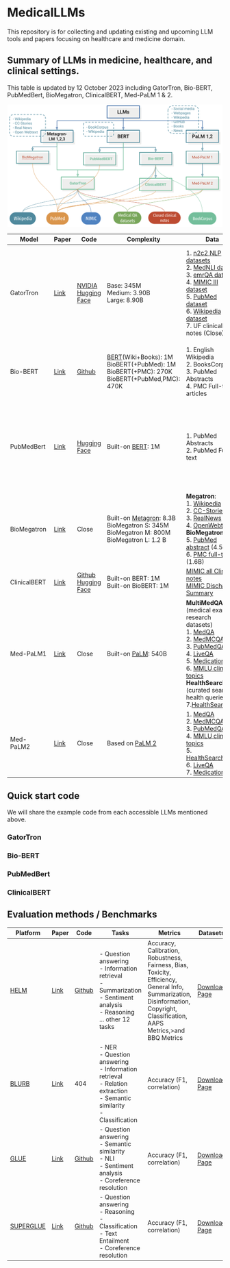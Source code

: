# MedicalLLMs
This repository is for collecting and updating existing and upcoming LLM tools and papers focusing on healthcare and medicine domain.

## Summary of LLMs in medicine, healthcare, and clinical settings. 
This table is updated by 12 October 2023 including GatorTron, Bio-BERT, PubMedBert, BioMegatron, ClinicalBERT, Med-PaLM 1 & 2.

<img src="LLM_diag.png" width=800>

  | Model | Paper | Code | Complexity | Data | Tasks |
  |---|---|---|---|---|---|
  | GatorTron | [Link](https://doi.org/10.1038/s41746-022-00742-2)  | [NVIDIA](https://catalog.ngc.nvidia.com/orgs/nvidia/teams/clara/models/gatortron_og) <br />[Hugging Face](https://huggingface.co/UFNLP/gatortron-base) | Base: 345M <br />Medium: 3.90B <br />Large: 8.90B | 1. [n2c2 NLP datasets](https://portal.dbmi.hms.harvard.edu/projects/n2c2-nlp/)  <br />2. [MedNLI dataset](https://physionet.org/content/mednli/1.0.0/)  <br />3. [emrQA dataset](https://github.com/panushri25/emrQA#download-dataset)  <br />4. [MIMIC III dataset](https://physionet.org/content/mimiciii/1.4/)  <br />5. [PubMed dataset](https://www.ncbi.nlm.nih.gov/pmc/tools/openftlist/)  <br />6. [Wikipedia dataset](https://dumps.wikimedia.org/enwiki/latest/enwiki-latest-pages-articles.xml.bz2)  <br />7. UF clinical notes (Close) | - Concept extraction <br />- Relation extraction <br />- Semantic textual similarity <br />- Natural language inference (NLI) <br />- Question answering  |
  | Bio-BERT  | [Link](https://doi.org/10.1093/bioinformatics/btz682)  | [Github](https://github.com/dmis-lab/biobert)  | [BERT](https://www.aclweb.org/anthology/N19-1423)(Wiki+Books): 1M <br />BioBERT(+PubMed): 1M <br />BioBERT(+PMC): 270K <br />BioBERT(+PubMed,PMC): 470K | 1. English Wikipedia <br />2. BooksCorpus <br />3. PubMed Abstracts <br />4. PMC Full-text articles  | - Name Entity Recognition (NER) <br />- Relation Extraction <br />- Question answering |
  | PubMedBert  | [Link](https://arxiv.org/abs/2007.15779)  | [Hugging Face](https://huggingface.co/microsoft/BiomedNLP-PubMedBERT-base-uncased-abstract-fulltext)  | Built-on [BERT](https://www.aclweb.org/anthology/N19-1423): 1M  | 1. PubMed Abstracts <br />2. PubMed Full-text | - NER <br />- Information extraction <br />- Relation extraction <br />- Semantic similarity <br />- Document classification <br />- Question answering  |
  | BioMegatron  | [Link](https://arxiv.org/pdf/2010.06060.pdf)  | Close  | Built-on [Metagron](https://doi.org/10.48550/arXiv.1909.08053): 8.3B <br />BioMegatron S: 345M <br />BioMegatron M: 800M <br />BioMegatron L: 1.2 B | **Megatron**: <br />1. [Wikipedia](https://arxiv.org/abs/1810.04805) <br />2. [CC-Stories](http://arxiv.org/abs/1806.02847) <br />3. [RealNews](http://arxiv.org/abs/1905.12616) <br />4. [OpenWebtext](https://openai.com/blog/better-language-models/) <br />**BioMegatron**: <br />5. [PubMed abstract](www.ncbi.nlm.nih.gov/pubmed) (4.5B) <br />6. [PMC full-text](www.ncbi.nlm.nih.gov/pubmed) (1.6B) | - NER <br />- Relation Extraction <br />- Question answering |
  | ClinicalBERT  | [Link](https://arxiv.org/pdf/1904.03323.pdf)  | [Github](https://github.com/EmilyAlsentzer/clinicalBERT) <br /> [Hugging Face](https://huggingface.co/emilyalsentzer/Bio_ClinicalBER)  | Built-on BERT: 1M <br />Built-on BioBERT: 1M | [MIMIC all Clinical notes](https://physionet.org/content/mimic-iv-note/2.2/) <br />[MIMIC Discharge Summary](https://physionet.org/content/mimic-iv-note/2.2/) | - NER <br />- Concept extraction <br />- NLI |
  | Med-PaLM1 | [Link](https://doi.org/10.1038/s41586-023-06291-2)  | Close | Built-on [PaLM](https://doi.org/10.48550/arXiv.2204.02311): 540B | **MultiMedQA:** <br />(medical exams & research datasets) <br />1. [MedQA](https://www.nature.com/articles/s41586-023-06291-2#ref-CR3) <br />2. [MedMCQA](https://www.nature.com/articles/s41586-023-06291-2#ref-CR4) <br />3. [PubMedQA](https://www.nature.com/articles/s41586-023-06291-2#ref-CR5) <br />4. [LiveQA](https://www.nature.com/articles/s41586-023-06291-2#ref-CR13) <br />5. [MedicationQA](https://www.nature.com/articles/s41586-023-06291-2#ref-CR14) <br />6. [MMLU clinical topics](https://www.nature.com/articles/s41586-023-06291-2#ref-CR6)<br /> **HealthSearchQA** <br />(curated searched health queries) <br />7.[HealthSearchQA](https://static-content.springer.com/esm/art%3A10.1038%2Fs41586-023-06291-2/MediaObjects/41586_2023_6291_MOESM6_ESM.xlsx) | Question answering  |
  | Med-PaLM2  | [Link](https://arxiv.org/pdf/2305.09617.pdf)  | Close  | Based on [PaLM 2](https://ai.google/static/documents/palm2techreport.pdf) | 1. [MedQA](https://www.nature.com/articles/s41586-023-06291-2#ref-CR3) <br />2. [MedMCQA](https://www.nature.com/articles/s41586-023-06291-2#ref-CR4) <br />3. [PubMedQA](https://www.nature.com/articles/s41586-023-06291-2#ref-CR5) <br />4. [MMLU clinical topics](https://www.nature.com/articles/s41586-023-06291-2#ref-CR6) <br />5. [HealthSearchQA](https://static-content.springer.com/esm/art%3A10.1038%2Fs41586-023-06291-2/MediaObjects/41586_2023_6291_MOESM6_ESM.xlsx) <br />6. [LiveQA](https://lhncbc.nlm.nih.gov/LHC-publications/PDF/pub9773.pdf) <br />7. [MedicationQA](https://pubmed.ncbi.nlm.nih.gov/31437878/) | Question answering |

## Quick start code 
We will share the example code from each accessible LLMs mentioned above. 
### GatorTron

### Bio-BERT

### PubMedBert

### ClinicalBERT


## Evaluation methods / Benchmarks
  | Platform | Paper | Code | Tasks | Metrics | Datasets |
  |---|---|---|---|---|---|
  | [HELM](https://crfm.stanford.edu/helm/latest/) | [Link](https://arxiv.org/pdf/2211.09110.pdf) | [Github](https://github.com/stanford-crfm/helm) | - Question answering <br />- Information retrieval <br />- Summarization <br />- Sentiment analysis <br />- Reasoning <br />... other 12 tasks | Accuracy, Calibration, <br />Robustness, Fairness, Bias, <br />Toxicity, Efficiency, General Info,  <br />Summarization, Disinformation,  <br />Copyright, Classification, <br />AAPS Metrics,>and BBQ Metrics | [Download Page](https://crfm.stanford.edu/helm/latest/?scenarios=1) |
  | [BLURB](https://microsoft.github.io/BLURB/) | [Link](https://arxiv.org/abs/2007.15779) | 404 | - NER <br />- Question answering <br />- Information retrieval <br />- Relation extraction <br />- Semantic similarity <br />- Classification | Accuracy (F1, correlation) | [Download Page](https://microsoft.github.io/BLURB/tasks.html) |
  | [GLUE](https://gluebenchmark.com/) | [Link](https://openreview.net/pdf?id=rJ4km2R5t7) | [Github](https://github.com/nyu-mll/GLUE-baselines) | - Question answering <br />- Semantic similarity <br />- NLI <br />- Sentiment analysis <br />- Coreference resolution | Accuracy (F1, correlation) | [Download Page](https://gluebenchmark.com/tasks) |
  | [SUPERGLUE](https://super.gluebenchmark.com/) | [Link](https://arxiv.org/abs/1905.00537) | [Github](https://github.com/nyu-mll/jiant) | - Question answering <br />- Reasoning <br />- Classification <br />- Text Entailment <br />- Coreference resolution | Accuracy (F1, correlation) | [Download Page](https://super.gluebenchmark.com/tasks) |

